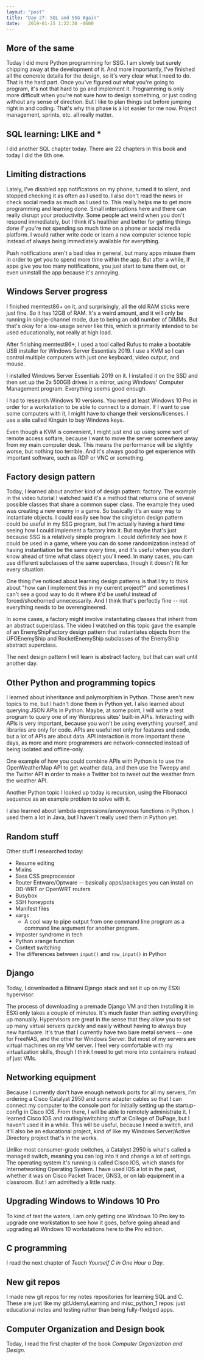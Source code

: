 ```yaml
---
layout: "post"
title: "Day 27: SQL and SSG Again"
date:   2019-01-25 1:22:30 -0600
---
```


## More of the same

Today I did more Python programming for SSG. I am slowly but surely chipping away at the development of it. And more importantly, I've finished all the concrete details for the design, so it's very clear what I need to do. That is the hard part. Once you've figured out what you're going to program, it's not that hard to go and implement it. Programming is only more difficult when you're not sure how to design something, or just coding without any sense of direction. But I like to plan things out before jumping right in and coding. That's why this phase is a lot easier for me now. Project management, sprints, etc. all really matter.

## SQL learning: LIKE and *

I did another SQL chapter today. There are 22 chapters in this book and today I did the 6th one. 

## Limiting distractions

Lately, I've disabled app notificatons on my phone, turned it to silent, and stopped checking it as often as I used to. I also don't read the news or check social media as much as I used to. This really helps me to get more programming and learning done. Small interruptions here and there can really disrupt your productivity. Some people act weird when you don't respond immediately, but I think it's healthier and better for getting things done if you're not spending so much time on a phone or social media platform. I would rather write code or learn a new computer science topic instead of always being immediately available for everything. 

Push notifications aren't a bad idea in general, but many apps misuse them in order to get you to spend more time within the app. But after a while, if apps give you too many notifications, you just start to tune them out, or even uninstall the app because it's annoying.

## Windows Server progress

I finished memtest86+ on it, and surprisingly, all the old RAM sticks were just fine. So it has 12GB of RAM. It's a weird amount, and it will only be running in single-channel mode, due to being an odd number of DIMMs. But that's okay for a low-usage server like this, which is primarily intended to be used educationally, not really at high load.

After finishing memtest86+, I used a tool called Rufus to make a bootable USB installer for Windows Server Essentials 2019. I use a KVM so I can control multiple computers with just one keyboard, video output, and mouse. 

I installed Windows Server Essentials 2019 on it. I installed it on the SSD and then set up the 2x 500GB drives in a mirror, using Windows' Computer Management program. Everything seems good enough.

I had to research Windows 10 versions. You need at least Windows 10 Pro in order for a workstation to be able to connect to a domain. If I want to use some computers with it, I might have to change their versions/licenses. I use a site called Kinguin to buy Windows keys. 

Even though a KVM is convenient, I might just end up using some sort of remote access softare, because I want to move the server somewhere away from my main computer desk. This means the performance will be slightly worse, but nothing too terrible. And it's always good to get experience with important software, such as RDP or VNC or something.

## Factory design pattern

Today, I learned about another kind of design pattern: factory. The example in the video tutorial I watched said it's a method that returns one of several possible classes that share a common super class. The example they used was creating a new enemy in a game. So basically it's an easy way to instantiate objects. I could easily see how the singleton design pattern could be useful in my SSG program, but I'm actually having a hard time seeing how I could implement a factory into it. But maybe that's just because SSG is a relatively simple program. I could definitely see how it could be used in a game, where you can do some randomization instead of having instantiation be the same every time, and it's useful when you don't know ahead of time what class object you'll need. In many cases, you can use different subclasses of the same superclass, though it doesn't fit for every situation. 

One thing I've noticed about learning design patterns is that I try to think about "how can I implement this in my current project?" and sometimes I can't see a good way to do it where it'd be useful instead of forced/shoehorned unnecessarily. And I think that's perfectly fine -- not everything needs to be overengineered. 

In some cases, a factory might involve instantiating classes that inherit from an abstract superclass. The video I watched on this topic gave the example of an EnemyShipFactory design pattern that instantiates objects from the UFOEnemyShip and RocketEnemyShip subclasses of the EnemyShip abstract superclass. 

The next design pattern I will learn is abstract factory, but that can wait until another day.

## Other Python and programming topics

I learned about inheritance and polymorphism in Python. Those aren't new topics to me, but I hadn't done them in Python yet. I also learned about querying JSON APIs in Python. Maybe, at some point, I will write a test program to query one of my Wordpress sites' built-in APIs. Interacting with APIs is very important, because you won't be using everything yourself, and libraries are only for code. APIs are useful not only for features and code, but a lot of APIs are about data. API interaction is more important these days, as more and more programmers are network-connected instead of being isolated and offline-only.

One example of how you could combine APIs with Python is to use the OpenWeatherMap API to get weather data, and then use the Tweepy and the Twitter API in order to make a Twitter bot to tweet out the weather from the weather API. 

Another Python topic I looked up today is recursion, using the Fibonacci sequence as an example problem to solve with it.

I also learned about lambda expressions/anonymous functions in Python. I used them a lot in Java, but I haven't really used them in Python yet. 

## Random stuff

Other stuff I researched today:

- Resume editing
- Mixins
- Sass CSS preprocessor
- Router Entware/Optware -- basically apps/packages you can install on DD-WRT or OpenWRT routers
- Busybox
- SSH honeypots
- Manifest files
- ```xargs```
    - A cool way to pipe output from one command line program as a command line argument for another program.
- Imposter syndrome in tech
- Python xrange function
- Context switching
- The differences between ```input()``` and ```raw_input()``` in Python

## Django 

Today, I downloaded a Bitnami Django stack and set it up on my ESXi hypervisor.

The process of downloading a premade Django VM and then installing it in ESXi only takes a couple of minutes. It's much faster than setting everything up manually. Hypervisors are great in the sense that they allow you to set up many virtual servers quickly and easily without having to always buy new hardware. It's true that I currently have two bare metal servers -- one for FreeNAS, and the other for Windows Server. But most of my servers are virtual machines on my VM server. I feel very comfortable with my virtualization skills, though I think I need to get more into containers instead of just VMs.

## Networking equipment

Because I currently don't have enough network ports for all my servers, I'm ordering a Cisco Catalyst 2950 and some adapter cables so that I can connect my computer to the console port for initially setting up the startup-config in Cisco IOS. From there, I will be able to remotely administrate it. I learned Cisco IOS and routing/switching stuff at College of DuPage, but I haven't used it in a while. This will be useful, because I need a switch, and it'll also be an educational project, kind of like my Windows Server/Active Directory project that's in the works. 

Unlike most consumer-grade switches, a Catalyst 2950 is what's called a managed switch, meaning you can log into it and change a lot of settings. The operating system it's running is called Cisco IOS, which stands for Internetworking Operating System. I have used IOS a lot in the past, whether it was on Cisco Packet Tracer, GNS3, or on lab equipment in a classroom. But I am admittedly a little rusty. 

## Upgrading Windows to Windows 10 Pro

To kind of test the waters, I am only getting one Windows 10 Pro key to upgrade one workstation to see how it goes, before going ahead and upgrading all Windows 10 workstations here to the Pro edition.

## C programming

I read the next chapter of *Teach Yourself C in One Hour a Day*. 

## New git repos

I made new git repos for my notes repositories for learning SQL and C. These are just like my gitUdemyLearning and misc_python_1 repos: just educational notes and testing rather than being fully-fledged apps. 

## Computer Organization and Design book

Today, I read the first chapter of the book *Computer Organization and Design*.

